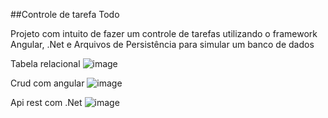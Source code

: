 ##Controle de tarefa Todo

Projeto com intuito de fazer um controle de tarefas utilizando o framework Angular, .Net e Arquivos de Persistência para simular um banco de dados 

Tabela relacional 
 ![image](https://user-images.githubusercontent.com/77518236/164892715-9211cf34-0e35-49a3-85cc-8fbed847f784.png)

Crud com angular 
![image](https://user-images.githubusercontent.com/77518236/164892788-5ff2df51-d70e-4f82-ac3e-d394a0c0658a.png)

Api rest com .Net 
![image](https://user-images.githubusercontent.com/77518236/164892844-e677d80d-1e19-4b5f-ab7a-e54de37d5277.png)



